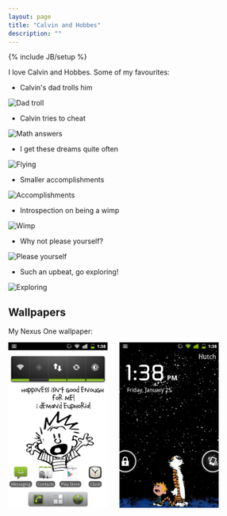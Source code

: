 ```yaml
---
layout: page
title: "Calvin and Hobbes"
description: ""
---
```

{% include JB/setup %}

I love Calvin and Hobbes. Some of my favourites:

* Calvin's dad trolls him

![Dad troll](http://assets.amuniversal.com/b8b36f38250d102d94d7001438c0f03b)

* Calvin tries to cheat


![Math answers](http://assets.amuniversal.com/72eed12e250b102d94d7001438c0f03b)

* I get these dreams quite often

![Flying](http://assets.amuniversal.com/8c4d306e250d102d94d7001438c0f03b)

* Smaller accomplishments

![Accomplishments](http://assets.amuniversal.com/db10c332250d102d94d7001438c0f03b)

* Introspection on being a wimp

![Wimp](http://assets.amuniversal.com/6de010062508102d94d7001438c0f03b)

* Why not please yourself?

![Please yourself](http://assets.amuniversal.com/eb29adae250a102d94d7001438c0f03b)

* Such an upbeat, go exploring!

![Exploring](http://assets.amuniversal.com/5cc0ebee250b102d94d7001438c0f03b)

Wallpapers
----------

My Nexus One wallpaper:

<a href="/assets/images/calvin/calvin-home.png"><img src="/assets/images/calvin/screenshot-home.png" width="200" style="margin-right:20px;"></a>
<a href="/assets/images/calvin/calvin-lockscreen.png"><img src="/assets/images/calvin/screenshot-lockscreen.png" width="200"></a>